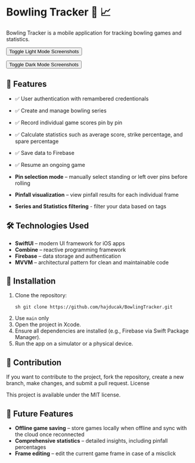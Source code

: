 # Bowling Tracker 🎳 📈

Bowling Tracker is a mobile application for tracking bowling games and statistics.

<button onclick="toggleScreenshots('lightmode')">Toggle Light Mode Screenshots</button>
<div id="lightmode" style="display: none;">
    <div style="display: flex; justify-content: center; gap: 10px;">
        <img src="SportTracker/BowlingTracker/Assets.xcassets/Screenshots/light mode/screenshot1.imageset/screenshot1.png" width="150">
        <img src="SportTracker/BowlingTracker/Assets.xcassets/Screenshots/light mode/screenshot2.imageset/screenshot2.png" width="150">
        <img src="SportTracker/BowlingTracker/Assets.xcassets/Screenshots/light mode/screenshot3.imageset/screenshot3.png" width="150">
        <img src="SportTracker/BowlingTracker/Assets.xcassets/Screenshots/light mode/screenshot4.imageset/screenshot4.png" width="150">
        <img src="SportTracker/BowlingTracker/Assets.xcassets/Screenshots/light mode/screenshot5.imageset/screenshot5.png" width="150">
        <img src="SportTracker/BowlingTracker/Assets.xcassets/Screenshots/light mode/screenshot6.imageset/screenshot6.png" width="150">
    </div>
</div>

<button onclick="toggleScreenshots('darkmode')">Toggle Dark Mode Screenshots</button>
<div id="darkmode" style="display: none;">
    <div style="display: flex; justify-content: center; gap: 10px;">
        <img src="SportTracker/BowlingTracker/Assets.xcassets/Screenshots/dark mode/screenshot1.imageset/screenshot1.png" width="150">
        <img src="SportTracker/BowlingTracker/Assets.xcassets/Screenshots/dark mode/screenshot2.imageset/screenshot2.png" width="150">
        <img src="SportTracker/BowlingTracker/Assets.xcassets/Screenshots/dark mode/screenshot3.imageset/screenshot3.png" width="150">
        <img src="SportTracker/BowlingTracker/Assets.xcassets/Screenshots/dark mode/screenshot4.imageset/screenshot4.png" width="150">
        <img src="SportTracker/BowlingTracker/Assets.xcassets/Screenshots/dark mode/screenshot5.imageset/screenshot5.png" width="150">
        <img src="SportTracker/BowlingTracker/Assets.xcassets/Screenshots/dark mode/screenshot6.imageset/screenshot6.png" width="150">
    </div>
</div>

<script>
function toggleScreenshots(id) {
    var section = document.getElementById(id);
    if (section.style.display === "none") {
        section.style.display = "block";
    } else {
        section.style.display = "none";
    }
}
</script>

## 🚀 Features
- ✅ User authentication with remambered credentionals
- ✅ Create and manage bowling series
- ✅ Record individual game scores pin by pin
- ✅ Calculate statistics such as average score, strike percentage, and spare percentage
- ✅ Save data to Firebase
- ✅ Resume an ongoing game

- **Pin selection mode** – manually select standing or left over pins before rolling
- **Pinfall visualization** – view pinfall results for each individual frame  
- **Series and Statistics filtering** - filter your data based on tags

## 🛠️ Technologies Used
- **SwiftUI** – modern UI framework for iOS apps
- **Combine** – reactive programming framework
- **Firebase** – data storage and authentication
- **MVVM** – architectural pattern for clean and maintainable code

## 🔧 Installation
1. Clone the repository:
   ```
   sh git clone https://github.com/hajducak/BowlingTracker.git
   ```
2. Use `main` only 
3. Open the project in Xcode.
4. Ensure all dependencies are installed (e.g., Firebase via Swift Package Manager).
5. Run the app on a simulator or a physical device.

## 🪪 Contribution

If you want to contribute to the project, fork the repository, create a new branch, make changes, and submit a pull request.
License

This project is available under the MIT license.

## 🔮 Future Features
- **Offline game saving** – store games locally when offline and sync with the cloud once reconnected  
- **Comprehensive statistics** – detailed insights, including pinfall percentages  
- **Frame editing** – edit the current game frame in case of a misclick  
